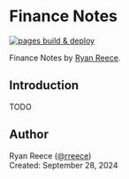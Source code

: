 Finance Notes
============================================

[![pages build & deploy](https://github.com/rreece/finance-notes/actions/workflows/pages.yml/badge.svg)](https://github.com/rreece/finance-notes/actions/workflows/pages.yml)

Finance Notes by [Ryan Reece](https://rreece.github.io/).

Introduction
--------------------------------------------

TODO


Author
-------------------------------------------------------------------------------

Ryan Reece ([@rreece](https://github.com/rreece))            
Created: September 28, 2024

